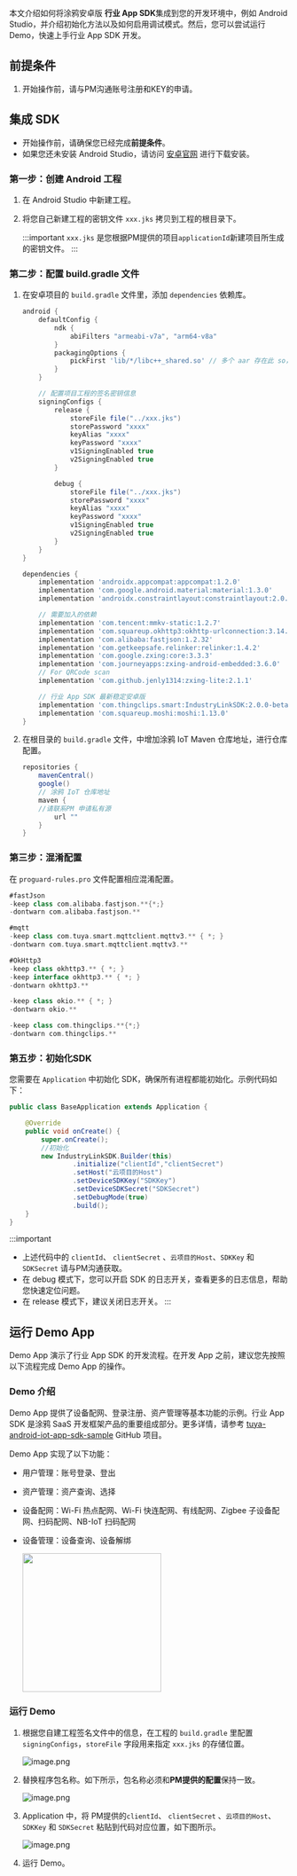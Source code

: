 本文介绍如何将涂鸦安卓版 **行业 App SDK**集成到您的开发环境中，例如 Android Studio，并介绍初始化方法以及如何启用调试模式。然后，您可以尝试运行 Demo，快速上手行业 App SDK 开发。

## 前提条件

1. 开始操作前，请与PM沟通账号注册和KEY的申请。

## 集成 SDK

- 开始操作前，请确保您已经完成**前提条件**。
- 如果您还未安装 Android Studio，请访问 [安卓官网](https://developer.android.com/studio) 进行下载安装。

### 第一步：创建 Android 工程

1. 在 Android Studio 中新建工程。

2. 将您自己新建工程的密钥文件 `xxx.jks` 拷贝到工程的根目录下。

	:::important
	`xxx.jks` 是您根据PM提供的项目`applicationId`新建项目所生成的密钥文件。
	:::

### 第二步：配置 build.gradle 文件

1. 在安卓项目的 `build.gradle` 文件里，添加 `dependencies` 依赖库。

	```groovy
	android {
		defaultConfig {
			ndk {
				abiFilters "armeabi-v7a", "arm64-v8a"
			}
			packagingOptions {
				pickFirst 'lib/*/libc++_shared.so' // 多个 aar 存在此 so，需要选择第一个
			}
		}

		// 配置项目工程的签名密钥信息
		signingConfigs {
			release {
				storeFile file("../xxx.jks")
				storePassword "xxxx"
				keyAlias "xxxx"
				keyPassword "xxxx"
				v1SigningEnabled true
				v2SigningEnabled true
			}

			debug {
				storeFile file("../xxx.jks")
				storePassword "xxxx"
				keyAlias "xxxx"
				keyPassword "xxxx"
				v1SigningEnabled true
				v2SigningEnabled true
			}
		}
	}

	dependencies {
		implementation 'androidx.appcompat:appcompat:1.2.0'
		implementation 'com.google.android.material:material:1.3.0'
		implementation 'androidx.constraintlayout:constraintlayout:2.0.4'

		// 需要加入的依赖
		implementation 'com.tencent:mmkv-static:1.2.7'
		implementation 'com.squareup.okhttp3:okhttp-urlconnection:3.14.9'
		implementation 'com.alibaba:fastjson:1.2.32'
		implementation 'com.getkeepsafe.relinker:relinker:1.4.2'
		implementation 'com.google.zxing:core:3.3.3'
		implementation 'com.journeyapps:zxing-android-embedded:3.6.0'
		// For QRCode scan
    	implementation 'com.github.jenly1314:zxing-lite:2.1.1'

		// 行业 App SDK 最新稳定安卓版
		implementation 'com.thingclips.smart:IndustryLinkSDK:2.0.0-beta.1'
    	implementation 'com.squareup.moshi:moshi:1.13.0'
	}
	```

2. 在根目录的 `build.gradle` 文件，中增加涂鸦 IoT Maven 仓库地址，进行仓库配置。

	```groovy
	repositories {
		mavenCentral()
		google()
		// 涂鸦 IoT 仓库地址
		maven {
		//请联系PM 申请私有源
            url ""
		}
	}
	```

### 第三步：混淆配置

在 `proguard-rules.pro` 文件配置相应混淆配置。

```groovy
#fastJson
-keep class com.alibaba.fastjson.**{*;}
-dontwarn com.alibaba.fastjson.**

#mqtt
-keep class com.tuya.smart.mqttclient.mqttv3.** { *; }
-dontwarn com.tuya.smart.mqttclient.mqttv3.**

#OkHttp3
-keep class okhttp3.** { *; }
-keep interface okhttp3.** { *; }
-dontwarn okhttp3.**

-keep class okio.** { *; }
-dontwarn okio.**

-keep class com.thingclips.**{*;}
-dontwarn com.thingclips.**
```

<a id="bmp&keySetting"></a>


### 第五步：初始化SDK

您需要在 `Application` 中初始化 SDK，确保所有进程都能初始化。示例代码如下：

```java
public class BaseApplication extends Application {

    @Override
    public void onCreate() {
        super.onCreate();
        //初始化
        new IndustryLinkSDK.Builder(this)
                .initialize("clientId","clientSecret")
                .setHost("云项目的Host")
                .setDeviceSDKKey("SDKKey")
                .setDeviceSDKSecret("SDKSecret")
                .setDebugMode(true)
                .build();
    }
}

```

:::important
- 上述代码中的 `clientId`、 `clientSecret` 、`云项目的Host`、`SDKKey` 和 `SDKSecret` 请与PM沟通获取。
- 在 debug 模式下，您可以开启 SDK 的日志开关，查看更多的日志信息，帮助您快速定位问题。
- 在 release 模式下，建议关闭日志开关。
:::

## 运行 Demo App

Demo App 演示了行业 App SDK 的开发流程。在开发 App 之前，建议您先按照以下流程完成 Demo App 的操作。

### Demo 介绍

Demo App 提供了设备配网、登录注册、资产管理等基本功能的示例。行业 App SDK 是涂鸦 SaaS 开发框架产品的重要组成部分。更多详情，请参考 [tuya-android-iot-app-sdk-sample](https://github.com/tuya/tuya-android-iot-app-sdk-sample) GitHub 项目。

Demo App 实现了以下功能：

- 用户管理：账号登录、登出
- 资产管理：资产查询、选择
- 设备配网：Wi-Fi 热点配网、Wi-Fi 快连配网、有线配网、Zigbee 子设备配网、扫码配网、NB-IoT 扫码配网
- 设备管理：设备查询、设备解绑

	<img src="https://airtake-public-data-1254153901.cos.ap-shanghai.myqcloud.com/content-platform/hestia/162443855370a008a89d3.png" width="250">

### 运行 Demo

1. 根据您自建工程签名文件中的信息，在工程的 `build.gradle` 里配置 `signingConfigs`，`storeFile` 字段用来指定 `xxx.jks` 的存储位置。

	![image.png](https://airtake-public-data-1254153901.cos.ap-shanghai.myqcloud.com/content-platform/hestia/16474114699aef5417291.png)

2. 替换程序包名称。如下所示，包名称必须和**PM提供的配置**保持一致。

	![image.png](https://airtake-public-data-1254153901.cos.ap-shanghai.myqcloud.com/content-platform/hestia/16474114456ebd43b9ace.png)

3. Application 中，将 PM提供的`clientId`、 `clientSecret` 、`云项目的Host`、`SDKKey` 和 `SDKSecret` 粘贴到代码对应位置，如下图所示。

	![image.png](https://airtake-public-data-1254153901.cos.ap-shanghai.myqcloud.com/content-platform/hestia/16854138931da6aa8743c.png)

4. 运行 Demo。